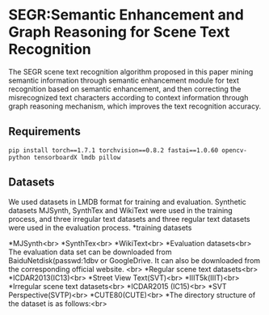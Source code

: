 # SEGR:Semantic Enhancement and Graph Reasoning for Scene Text Recognition
The SEGR scene text recognition algorithm proposed in this paper mining semantic information through semantic enhancement module for text recognition based on semantic enhancement, and then correcting the misrecognized text characters according to context information through graph reasoning mechanism, which improves the text recognition accuracy.  
## Requirements
```
pip install torch==1.7.1 torchvision==0.8.2 fastai==1.0.60 opencv-python tensorboardX lmdb pillow
```
## Datasets
We used datasets in LMDB format for training and evaluation. Synthetic datasets MJSynth, SynthTex and WikiText were used in the training process, and three irregular text datasets and three regular text datasets were used in the evaluation process.
*training datasets

  *MJSynth\<br>
  *SynthTex\<br>
  *WikiText\<br>
*Evaluation datasets\<br>
The evaluation data set can be downloaded from  BaiduNetdisk(passwd:1dbv or GoogleDrive.  It can also be downloaded from the corresponding official website. \<br>
  *Regular scene text datasets\<br>
    *ICDAR2013(IC13)\<br>
    *Street View Text(SVT)\<br>
    *IIIT5k(IIIT)\<br>
  *Irregular scene text datasets\<br>
    *ICDAR2015 (IC15)\<br>
    *SVT Perspective(SVTP)\<br>
    *CUTE80(CUTE)\<br>
*The directory structure of the dataset is as follows:\<br>
